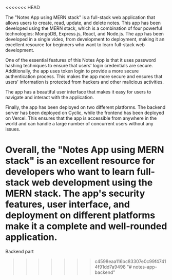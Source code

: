 <<<<<<< HEAD

The "Notes App using MERN stack" is a full-stack web application that allows users to create, read, update, and delete notes. This app has been developed using the MERN stack, which is a combination of four powerful technologies: MongoDB, Express.js, React, and Node.js. The app has been developed in a single video, from development to deployment, making it an excellent resource for beginners who want to learn full-stack web development.

One of the essential features of this Notes App is that it uses password hashing techniques to ensure that users' login credentials are secure. Additionally, the app uses token login to provide a more secure authentication process. This makes the app more secure and ensures that users' information is protected from hackers and other malicious activities.

The app has a beautiful user interface that makes it easy for users to navigate and interact with the application. 

Finally, the app has been deployed on two different platforms. The backend server has been deployed on Cyclic, while the frontend has been deployed on Vercel. This ensures that the app is accessible from anywhere in the world and can handle a large number of concurrent users without any issues.

Overall, the "Notes App using MERN stack" is an excellent resource for developers who want to learn full-stack web development using the MERN stack. The app's security features, user interface, and deployment on different platforms make it a complete and well-rounded application.
=======
Backend part
>>>>>>> c4598eaa116bc83307e0c99f47414f91dd7a9498
"# notes-app-backend" 
